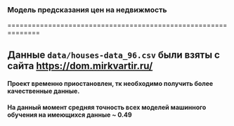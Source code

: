 ### Модель предсказания цен на недвижмость
==============================================================

## Данные ```data/houses-data_96.csv``` были взяты с сайта **https://dom.mirkvartir.ru/**  
  
#### Проект временно приостановлен, тк необходимо получить более качественные данные.
#### На данный момент средняя точность всех моделей машинного обучения на имеющихся данные ~ 0.49